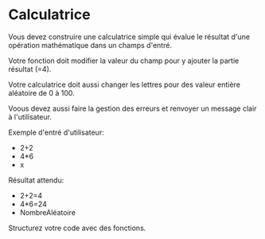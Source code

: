# Calculatrice

Vous devez construire une calculatrice simple qui évalue le résultat d'une opération mathématique dans un champs d'entré.

Votre fonction doit modifier la valeur du champ pour y ajouter la partie résultat (=4).

Votre calculatrice doit aussi changer les lettres pour des valeur entière aléatoire de 0 à 100.

Voous devez aussi faire la gestion des erreurs et renvoyer un message clair à l'utilisateur.

Exemple d'entré d'utilisateur:

- 2+2
- 4*6
- x

Résultat attendu:

- 2+2=4
- 4*6=24
- NombreAléatoire

Structurez votre code avec des fonctions.
 

